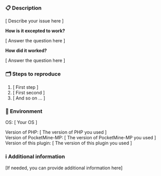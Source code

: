 <!--

    Please ensure
        - you have read the Contribution Guidelines (https://github.com/survanetwork/Worlds/blob/master/CONTRIBUTION.md)
        - your issue is not a question, please ask questions on Gitter (https://gitter.im/survanetwork/Worlds)
    before creating an issue at this repo.

    Everything written in brackets [ ... ] are placeholders and should be replaced (without the brackets, of course).
    
    Thanks for your support in order to keep the issue tracker clean!

-->

### 📋 Description

[ Describe your issue here ]

**How is it excepted to work?**

[ Answer the question here ]

**How did it worked?**

[ Answer the question here ]

### 🗂 Steps to reproduce

1. [ First step ]
2. [ First second ]
3. [ And so on ... ]

### 🌱 Environment

OS: [ Your OS ]  

Version of PHP: [ The version of PHP you used ]  
Version of PocketMine-MP: [ The version of PocketMine-MP you used ]  
Version of this plugin: [ The version of this plugin you used ]  

### ℹ️ Additional information

[If needed, you can provide additional information here]
